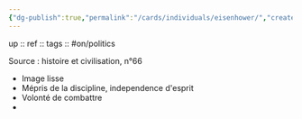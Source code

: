 ```yaml
---
{"dg-publish":true,"permalink":"/cards/individuals/eisenhower/","created":"2022-12-22T17:17:18.482+01:00","updated":"2023-02-19T16:10:57.639+01:00"}
---
```


up :: 
ref :: 
tags :: #on/politics 

Source : histoire et civilisation, n°66

- Image lisse 
- Mépris de la discipline, independence d'esprit 
- Volonté de combattre 
- 